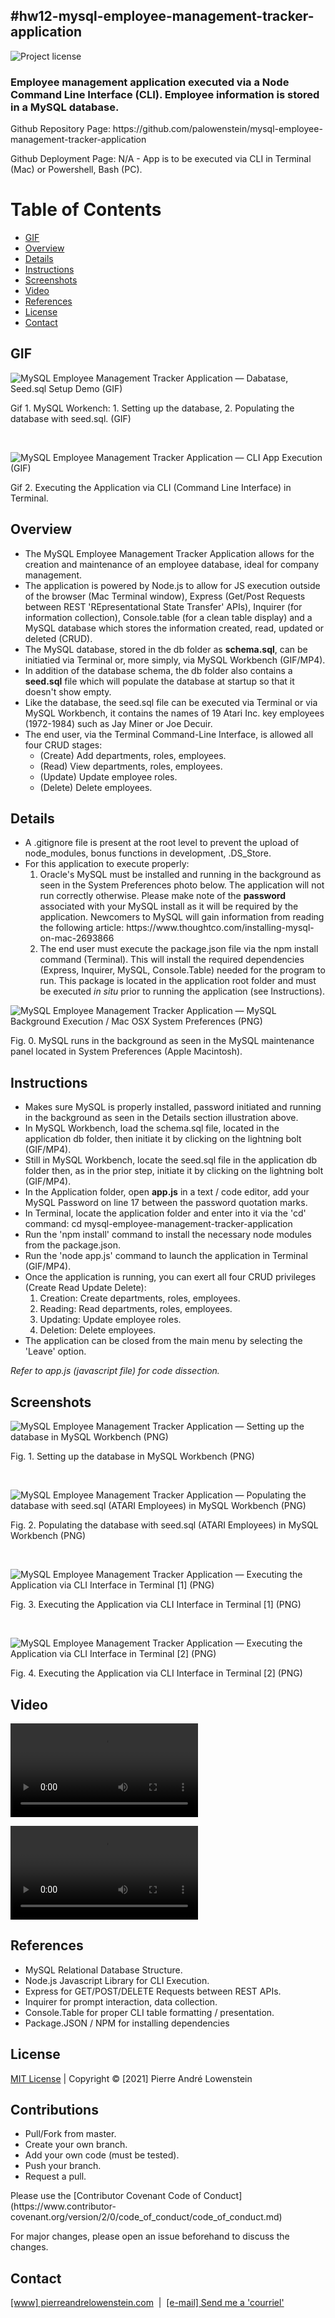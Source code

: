 ## #hw12-mysql-employee-management-tracker-application 
![Project license](https://img.shields.io/badge/license-MIT,https://choosealicense.com/licenses/mit/-brightgreen)

<h3>Employee management application executed via a Node Command Line Interface (CLI). Employee information is stored in a MySQL database.</h3>
<p>Github Repository Page: https://github.com/palowenstein/mysql-employee-management-tracker-application</p>
<p>Github Deployment Page: N/A - App is to be executed via CLI in Terminal (Mac) or Powershell, Bash (PC).</p>

# Table of Contents
  * [GIF](#Gif)
  * [Overview](#Overview)
  * [Details](#Details)
  * [Instructions](#Instructions)
  * [Screenshots](#Screenshots)
  * [Video](#Video)
  * [References](#References)
  * [License](#License)
  * [Contact](#Contact)

## GIF
![MySQL Employee Management Tracker Application — Dabatase, Seed.sql Setup Demo (GIF)](./demo_assets/ucla-hw12-mysql-employee-management-tracker-application-1-database-seed-setup.gif "MySQL Employee Management Tracker Application — Dabatase, Seed.sql Setup Demo (GIF)")
<p>Gif 1. MySQL Workench: 1. Setting up the database, 2. Populating the database with seed.sql. (GIF)</p>
<br />

![MySQL Employee Management Tracker Application — CLI App Execution (GIF)](./demo_assets/ucla-hw12-mysql-employee-management-tracker-application-4-node-cli-app-execution-1080p.gif "MySQL Employee Management Tracker Application — CLI App Execution (GIF)")
<p>Gif 2. Executing the Application via CLI (Command Line Interface) in Terminal.</p>

## Overview
<ul>
<li>The MySQL Employee Management Tracker Application allows for the creation and maintenance of an employee database, ideal for company management.</li>
<li>The application is powered by Node.js to allow for JS execution outside of the browser (Mac Terminal window), Express (Get/Post Requests between REST 'REpresentational State Transfer' APIs), Inquirer (for information collection), Console.table (for a clean table display) and a MySQL database which stores the information created, read, updated or deleted (CRUD).</li>
<li>The MySQL database, stored in the db folder as <strong>schema.sql</strong>, can be initiatied via Terminal or, more simply, via MySQL Workbench (GIF/MP4).</li>
<li>In addition of the database schema, the db folder also contains a <strong>seed.sql</strong> file which will populate the database at startup so that it doesn't show empty.</li>
<li>Like the database, the seed.sql file can be executed via Terminal or via MySQL Workbench, it contains the names of 19 Atari Inc. key employees (1972-1984) such as Jay Miner or Joe Decuir.</li>
<li>The end user, via the Terminal Command-Line Interface, is allowed all four CRUD stages:
  <ul>
    <li>(Create) Add departments, roles, employees.</li>
    <li>(Read) View departments, roles, employees.</li>
    <li>(Update) Update employee roles.</li>
    <li>(Delete) Delete employees.</li>
  </ul>
</li>
</ul>
</ul>

## Details
<ul>
<li>A .gitignore file is present at the root level to prevent the upload of node_modules, bonus functions in development, .DS_Store.</li>
<li>For this application to execute properly:
  <ol>
  <li>Oracle's MySQL must be installed and running in the background as seen in the System Preferences photo below. The application will not run correctly otherwise. Please make note of the <strong>password</strong> associated with your MySQL install as it will be required by the application. Newcomers to MySQL will gain information from reading the following article: https://www.thoughtco.com/installing-mysql-on-mac-2693866</li>
  <li>The end user must execute the package.json file via the npm install command (Terminal). This will install the required dependencies (Express, Inquirer, MySQL, Console.Table) needed for the program to run. This package is located in the application root folder and must be executed <i>in situ</i> prior to running the application (see Instructions).</li>
  </ol>
</li>
</ul>

![MySQL Employee Management Tracker Application — MySQL Background Execution / Mac OSX System Preferences (PNG)](./demo_assets/ucla-hw12-mysql-employee-management-tracker-application-0-mac-system-preferences-mysql-running-in-background.png "MySQL Employee Management Tracker Application — MySQL Background Execution / Mac OSX System Preferences (PNG)")
<p>Fig. 0. MySQL runs in the background as seen in the MySQL maintenance panel located in System Preferences (Apple Macintosh).</p>

## Instructions
<ul>
<li>Makes sure MySQL is properly installed, password initiated and running in the background as seen in the Details section illustration above.</li>
<li>In MySQL Workbench, load the schema.sql file, located in the application db folder, then initiate it by clicking on the lightning bolt (GIF/MP4).</li>
<li>Still in MySQL Workbench, locate the seed.sql file in the application db folder then, as in the prior step, initiate it by clicking on the lightning bolt (GIF/MP4).</li>
<li>In the Application folder, open <strong>app.js</strong> in a text / code editor, add your MySQL Password on line 17 between the password quotation marks.</li>
<li>In Terminal, locate the application folder and enter into it via the 'cd' command: cd mysql-employee-management-tracker-application</li>
<li>Run the 'npm install' command to install the necessary node modules from the package.json.</li>
<li>Run the 'node app.js' command to launch the application in Terminal (GIF/MP4).</li>
<li>Once the application is running, you can exert all four CRUD privileges (Create Read Update Delete):
  <ol>
    <li>Creation: Create departments, roles, employees.</li>
    <li>Reading: Read departments, roles, employees.</li>
    <li>Updating: Update employee roles.</li>
    <li>Deletion: Delete employees.</li>
  </ol>
<li>The application can be closed from the main menu by selecting the 'Leave' option.</li>
</ul>

<p><i>Refer to app.js (javascript file) for code dissection.</i></p>

## Screenshots

![MySQL Employee Management Tracker Application — Setting up the database in MySQL Workbench (PNG)](./demo_assets/ucla-hw12-mysql-employee-management-tracker-application-2-database-setup.png "MySQL Employee Management Tracker Application — Setting up the database in MySQL Workbench (PNG)")
<p>Fig. 1. Setting up the database in MySQL Workbench (PNG)</p>
<br />

![MySQL Employee Management Tracker Application — Populating the database with seed.sql (ATARI Employees) in MySQL Workbench (PNG)](./demo_assets/ucla-hw12-mysql-employee-management-tracker-application-3-seed-setup.png "MySQL Employee Management Tracker Application — Populating the database with seed.sql (ATARI Employees) in MySQL Workbench (PNG)")
<p>Fig. 2. Populating the database with seed.sql (ATARI Employees) in MySQL Workbench (PNG)</p>
<br />

![MySQL Employee Management Tracker Application — Executing the Application via CLI Interface in Terminal [1] (PNG)](./demo_assets/ucla-hw12-mysql-employee-management-tracker-application-4-node-cli-app-execution.png "MySQL Employee Management Tracker Application — Executing the Application via CLI Interface in Terminal [1] (PNG)")
<p>Fig. 3. Executing the Application via CLI Interface in Terminal [1] (PNG)</p>
<br />

![MySQL Employee Management Tracker Application — Executing the Application via CLI Interface in Terminal [2] (PNG)](./demo_assets/ucla-hw12-mysql-employee-management-tracker-application-5-node-cli-app-execution.png "MySQL Employee Management Tracker Application — Executing the Application via CLI Interface in Terminal [2] (PNG)")
<p>Fig. 4. Executing the Application via CLI Interface in Terminal [2] (PNG)</p>

## Video

![MySQL Employee Management Tracker Application — Dabatase, Seed.sql Setup Demo (MP4)](./demo_assets/ucla-hw12-mysql-employee-management-tracker-application-1-database-seed-setup.mp4 "MySQL Employee Management Tracker Application — Dabatase, Seed.sql Setup Demo (MP4)")
<br />

![MySQL Employee Management Tracker Application — Executing the Application via CLI Interface in Terminal (MP4)](./demo_assets/ucla-hw12-mysql-employee-management-tracker-application-4-node-cli-app-execution-1080p.mp4 "MySQL Employee Management Tracker Application — Executing the Application via CLI Interface in Terminal (MP4)")
<br />

## References
<ul>
<li>MySQL Relational Database Structure.</li>
<li>Node.js Javascript Library for CLI Execution.</li>
<li>Express for GET/POST/DELETE Requests between REST APIs.</li>
<li>Inquirer for prompt interaction, data collection.</li>
<li>Console.Table for proper CLI table formatting / presentation.
<li>Package.JSON / NPM for installing dependencies</li>
</ul>

 ## License
<p>
<a href="./MITlicense.txt">MIT License</a> | Copyright © [2021] Pierre André Lowenstein
</p>

 ## Contributions
<ul>
<li>Pull/Fork from master.</li>
<li>Create your own branch.</li>
<li>Add your own code (must be tested).</li>
<li>Push your branch.</li>
<li>Request a pull.</li>
</ul>

<p>Please use the [Contributor Covenant Code of Conduct](https://www.contributor-covenant.org/version/2/0/code_of_conduct/code_of_conduct.md)</p>
<p>For major changes, please open an issue beforehand to discuss the changes.</p>

 ## Contact
<p>
<a href="http://pierreandrelowenstein.com" title="[www] Pierre Andr&eacute; Lowenstein" target="_blank">[www] pierreandrelowenstein.com</a>
&nbsp;|&nbsp;
<a href="mailto:coder@pierreandrelowenstein.com" title="Courriel / E-Mail">[e-mail] Send me a 'courriel'</a>
</p>